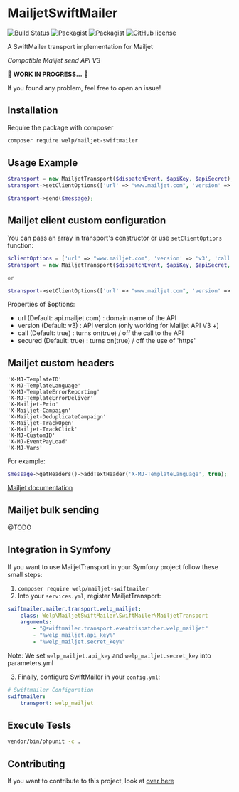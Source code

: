 # MailjetSwiftMailer

[![Build Status](https://travis-ci.org/welpdev/MailjetSwiftMailer.svg?branch=master)](https://travis-ci.org/welpdev/MailjetSwiftMailer)
[![Packagist](https://img.shields.io/packagist/v/welp/mailjet-swiftmailer.svg)](https://packagist.org/packages/welp/mailjet-swiftmailer)
[![Packagist](https://img.shields.io/packagist/dt/welp/mailjet-swiftmailer.svg)](https://packagist.org/packages/welp/mailjet-swiftmailer)
[![GitHub license](https://img.shields.io/badge/license-MIT-blue.svg)](https://github.com/welpdev/MailjetSwiftMailer/blob/master/LICENSE.md)

A SwiftMailer transport implementation for Mailjet

*Compatible Mailjet send API V3*

🚧 **WORK IN PROGRESS...** 🚧

If you found any problem, feel free to open an issue!

## Installation

Require the package with composer

```bash
composer require welp/mailjet-swiftmailer
```

## Usage Example

```php
$transport = new MailjetTransport($dispatchEvent, $apiKey, $apiSecret);
$transport->setClientOptions(['url' => "www.mailjet.com", 'version' => 'v3', 'call' => false]); // optional

$transport->send($message);
```

## Mailjet client custom configuration

You can pass an array in transport's constructor or use `setClientOptions` function:

```php
$clientOptions = ['url' => "www.mailjet.com", 'version' => 'v3', 'call' => false];
$transport = new MailjetTransport($dispatchEvent, $apiKey, $apiSecret, $clientOptions);

or

$transport->setClientOptions(['url' => "www.mailjet.com", 'version' => 'v3', 'call' => false]);
```

Properties of $options:

* url (Default: api.mailjet.com) : domain name of the API
* version (Default: v3) : API version (only working for Mailjet API V3 +)
* call (Default: true) : turns on(true) / off the call to the API
* secured (Default: true) : turns on(true) / off the use of 'https'

## Mailjet custom headers

    'X-MJ-TemplateID'
    'X-MJ-TemplateLanguage'
    'X-MJ-TemplateErrorReporting'
    'X-MJ-TemplateErrorDeliver'
    'X-Mailjet-Prio'
    'X-Mailjet-Campaign'
    'X-Mailjet-DeduplicateCampaign'
    'X-Mailjet-TrackOpen'
    'X-Mailjet-TrackClick'
    'X-MJ-CustomID'
    'X-MJ-EventPayLoad'
    'X-MJ-Vars'

For example:

```php
$message->getHeaders()->addTextHeader('X-MJ-TemplateLanguage', true);
```

[Mailjet documentation](https://dev.mailjet.com/guides/#send-api-json-properties)

## Mailjet bulk sending

@TODO

## Integration in Symfony

If you want to use MailjetTransport in your Symfony project follow these small steps:

1. `composer require welp/mailjet-swiftmailer`
2. Into your `services.yml`, register MailjetTransport:

```yaml
swiftmailer.mailer.transport.welp_mailjet:
    class: Welp\MailjetSwiftMailer\SwiftMailer\MailjetTransport
    arguments:
        - "@swiftmailer.transport.eventdispatcher.welp_mailjet"
        - "%welp_mailjet.api_key%"
        - "%welp_mailjet.secret_key%"
```

Note: We set `welp_mailjet.api_key` and `welp_mailjet.secret_key` into parameters.yml

3. Finally, configure SwiftMailer in your `config.yml`:

```yaml
# Swiftmailer Configuration
swiftmailer:
    transport: welp_mailjet
```

## Execute Tests

```bash
vendor/bin/phpunit -c .
```

## Contributing

If you want to contribute to this project, look at [over here](CONTRIBUTING.md)
